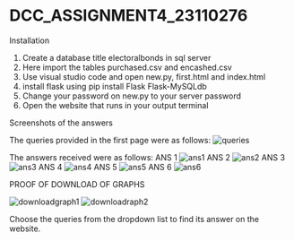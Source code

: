 # DCC_ASSIGNMENT4_23110276

Installation

1. Create a database title electoralbonds in sql server
2. Here import the tables purchased.csv and encashed.csv
3. Use visual studio code and open new.py, first.html and index.html
4. install flask using pip install Flask Flask-MySQLdb
5. Change your password on new.py to your server password
6. Open the website that runs in your output terminal

Screenshots of the answers

The queries provided in the first page were as follows:
![queries](https://github.com/RISHH77/DCC_ASSIGNMENT4_23110276/assets/166919617/9912c0b6-8d31-464b-be1c-f98d6f825215)

The answers received were as follows:
ANS 1
![ans1](https://github.com/RISHH77/DCC_ASSIGNMENT4_23110276/assets/166919617/81e7820a-4e01-4e60-ad4a-62557049e8d6)
ANS 2
![ans2](https://github.com/RISHH77/DCC_ASSIGNMENT4_23110276/assets/166919617/3daafd04-b523-4522-80e7-1433e97a1e16)
ANS 3
![ans3](https://github.com/RISHH77/DCC_ASSIGNMENT4_23110276/assets/166919617/239df59b-103d-42bb-b5d1-47c54ceebe09)
ANS 4
![ans4](https://github.com/RISHH77/DCC_ASSIGNMENT4_23110276/assets/166919617/79d00871-79f4-4f56-a81c-33865c6f4c59)
ANS 5
![ans5](https://github.com/RISHH77/DCC_ASSIGNMENT4_23110276/assets/166919617/9266da63-0abb-4df4-a2b9-4dcf4f6b5a75)
ANS 6
![ans6](https://github.com/RISHH77/DCC_ASSIGNMENT4_23110276/assets/166919617/c9e14373-9140-4974-80e5-6bdcb0fffef0)

PROOF OF DOWNLOAD OF GRAPHS

![downloadgraph1](https://github.com/RISHH77/DCC_ASSIGNMENT4_23110276/assets/166919617/78edded8-9232-41a1-b4cc-ab4a778a5970)
![downloadraph2](https://github.com/RISHH77/DCC_ASSIGNMENT4_23110276/assets/166919617/b32dc4fd-3ee7-4412-822f-b1025fef7e9e)

Choose the queries from the dropdown list to find its answer on the website. 
